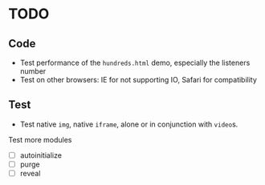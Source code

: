 # TODO

## Code

-   Test performance of the `hundreds.html` demo, especially the listeners number
-   Test on other browsers: IE for not supporting IO, Safari for compatibility

## Test

-   Test native `img`, native `iframe`, alone or in conjunction with `video`s.

Test more modules

-   [ ] autoinitialize
-   [ ] purge
-   [ ] reveal
